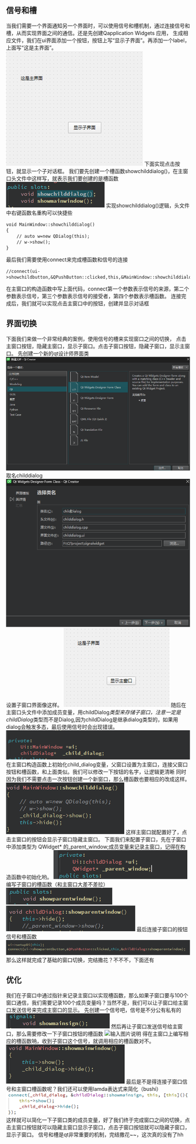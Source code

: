 ﻿## 信号和槽
当我们需要一个界面通知另一个界面时，可以使用信号和槽机制，通过连接信号和槽，从而实现界面之间的通信。还是先创建Qapplication Widgets 应用，
生成相应文件，我们在ui界面添加一个按钮，按钮上写“显示子界面”。再添加一个label，上面写“这是主界面”。
![](https://github.com/MrKong666/Qt_learn/blob/main/img/%202024-10-08%20164739.png?raw=true)
下面实现点击按钮，就显示一个子对话框。
我们要先创建一个槽函数showchilddialog()，在主窗口头文件中这样写，就表示我们要创建的是槽函数
![输入图片说明](https://github.com/MrKong666/Qt_learn/blob/main/img/%202024-10-08%20164944.png?raw=true)
实现showchilddialog()逻辑，头文件中右键函数名重构可以快捷些
```
void MainWindow::showchilddialog()
{
    // auto w=new QDialog(this);
    // w->show();
}
```
最后我们需要使用connect来完成槽函数和信号的连接
```
//connect(ui->showchildbutton,&QPushButton::clicked,this,&MainWindow::showchilddialog);
```
在主窗口的构造函数中写上面代码，connect第一个参数表示信号的来源，第二个参数表示信号，第三个参数表示信号的接受者，第四个参数表示槽函数。
连接完成后，我们就可以实现点击主窗口中的按钮，创建并显示对话框

## 界面切换
下面我们来做一个非常经典的案例，使用信号的槽来实现窗口之间的切换，
点击主窗口按钮，隐藏主窗口，显示子窗口。点击子窗口按钮，隐藏子窗口，显示主窗口。
先创建一个新的qt设计师界面类
![输入图片说明](https://github.com/MrKong666/Qt_learn/blob/main/img/%202024-10-08%20165533.png?raw=true)
取名childdialog
![输入图片说明](https://github.com/MrKong666/Qt_learn/blob/main/img/%202024-10-08%20165602.png?raw=true)
设置子窗口界面像这样。
 ![输入图片说明](https://github.com/MrKong666/Qt_learn/blob/main/img/2024-10-08%20170232.png?raw=true)
随后在主窗口头文件中添加成员变量，用childDialog*类型来存储子窗口，注意一定是childDialog*类型而不是Dialog,因为childDialog是继承dialog类型的，如果用dialog会触发多态，最后使用信号时会出现错误。
![输入图片说明](https://github.com/MrKong666/Qt_learn/blob/main/img/2024-10-08%20165829.png?raw=true)
在主窗口构造函数上初始化child_dialog变量，父窗口设置为主窗口，连接父窗口按钮和槽函数，和上面类似。我们可以修改一下按钮的名字，让逻辑更清晰
同时因为我们不需要点击一次按钮创建一个新窗口，那么槽函数也要相应的改成这样。
![](https://github.com/MrKong666/Qt_learn/blob/main/img/2024-10-08%20170112.png?raw=true)
这样主窗口就配置好了，点击主窗口的按钮会显示子窗口隐藏主窗口。
下面我们来配置子窗口，先在子窗口中添加类型为 QWidget* 的_parent_window;成员变量来记录主窗口，记得在构造函数中初始化哟。
![输入图片说明](https://github.com/MrKong666/Qt_learn/blob/main/img/2024-10-08%20170507.png?raw=true)
编写子窗口的槽函数（和主窗口大差不差拉）
![输入图片说明](https://github.com/MrKong666/Qt_learn/blob/main/img/2024-10-08%20170540.png?raw=true)
![输入图片说明](https://github.com/MrKong666/Qt_learn/blob/main/img/2024-10-08%20170557.png?raw=true)
最后连接子窗口的按钮信号和槽函数
![输入图片说明](https://github.com/MrKong666/Qt_learn/blob/main/img/2024-10-08%20170632.png?raw=true)
那么这样就完成了基础的窗口切换，完结撒花？不不不，下面还有
## 优化
我们在子窗口中通过指针来记录主窗口以实现槽函数，那么如果子窗口要与100个窗口通信，我们需要记录100个成员变量吗？当然不是，我们可以让子窗口给主窗口发送信号来完成主窗口的显示。
先创建一个信号吧，信号是不分公有私有的
![输入图片说明](https://github.com/MrKong666/Qt_learn/blob/main/img/2024-10-08%20170954.png?raw=true)
然后再让子窗口发送信号给主窗口，那么需要修改一下子窗口按钮的槽函数
![输入图片说明](/imgs/2024-10-08/Dy1iPlZ6lXLuk9Ul.png)
得在主窗口上编写相应的槽函数呐，收到子窗口这个信号，就调用相应的槽函数对不。
![输入图片说明](https://github.com/MrKong666/Qt_learn/blob/main/img/2024-10-08%20171145.png?raw=true)
最后是不是得连接子窗口信号和主窗口槽函数呢？我们还可以使用lamda表达式来简化（bushi）
![输入图片说明](https://github.com/MrKong666/Qt_learn/blob/main/img/2024-10-11%20100404.png?raw=true)
这样就可以简化一下子窗口类的成员变量，好了我们终于完成窗口之间的切换，点击主窗口按钮就可以隐藏主窗口显示子窗口，点击子窗口按钮就可以隐藏子窗口，显示子窗口。
信号和槽是qt非常重要的机制，完结撒花~~，这次真的没有了hh

